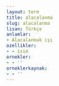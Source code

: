 ```yaml
---
layout: term
title: alacalanma
slug: alacalanma
lisan: Türkçe
anlamlar:
- Alacalanmak işi
ozellikler:
- - isim
ornekler:
- - ''
orneklerkaynak:
- - ''
---
```

